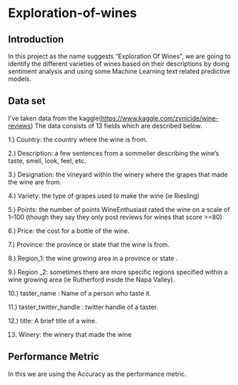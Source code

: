 # Exploration-of-wines

## Introduction

In this project as the name suggests “Exploration Of Wines”, we are going to identify the different varieties of wines based on their descriptions by doing sentiment analysis and using some Machine Learning text related predictive models.

## Data set

I've taken data from the kaggle(https://www.kaggle.com/zynicide/wine-reviews) The data consists of 13 fields which are described below.

1.) Country: the country where the wine is from.

2.) Description: a few sentences from a sommelier describing the wine’s taste, smell, look, feel, etc.

3.) Designation: the vineyard within the winery where the grapes that made the wine are from.

4.) Variety: the type of grapes used to make the wine (ie Riesling)

5.) Points: the number of points WineEnthusiast rated the wine on a scale of 1–100 (though they say they only post reviews for wines that score >=80)

6.) Price: the cost for a bottle of the wine.

7.) Province: the province or state that the wine is from.

8.) Region_1: the wine growing area in a province or state .

9.) Region _2: sometimes there are more specific regions specified within a wine growing area (ie Rutherford inside the Napa Valley).

10.) taster_name : Name of a person who taste it.

11.) taster_twitter_handle : twitter handle of a taster.

12.) title: A brief title of a wine.

13) Winery: the winery that made the wine

## Performance Metric

In this we are using the Accuracy as the performance metric.

